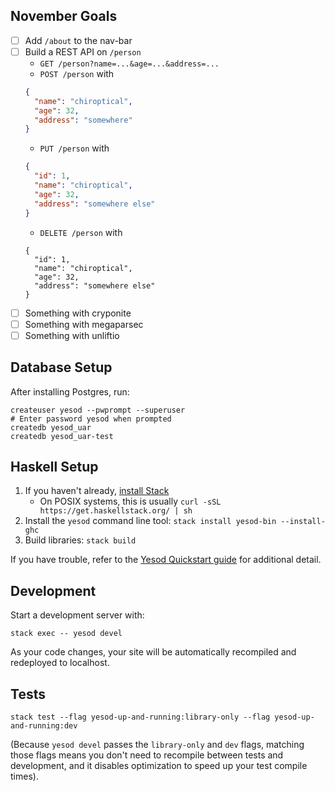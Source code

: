 ## November Goals

- [ ] Add `/about` to the nav-bar
- [ ] Build a REST API on `/person`
  - `GET /person?name=...&age=...&address=...`
  - `POST /person` with
  ```json
  {
    "name": "chiroptical",
    "age": 32,
    "address": "somewhere"
  }
  ```
  - `PUT /person` with
  ```json
  {
    "id": 1,
    "name": "chiroptical",
    "age": 32,
    "address": "somewhere else"
  }
  ```
  - `DELETE /person` with
  ```
  {
    "id": 1,
    "name": "chiroptical",
    "age": 32,
    "address": "somewhere else"
  }
  ```
- [ ] Something with cryponite
- [ ] Something with megaparsec
- [ ] Something with unliftio

## Database Setup

After installing Postgres, run:

```
createuser yesod --pwprompt --superuser
# Enter password yesod when prompted
createdb yesod_uar
createdb yesod_uar-test
```

## Haskell Setup

1. If you haven't already, [install Stack](https://haskell-lang.org/get-started)
	* On POSIX systems, this is usually `curl -sSL https://get.haskellstack.org/ | sh`
2. Install the `yesod` command line tool: `stack install yesod-bin --install-ghc`
3. Build libraries: `stack build`

If you have trouble, refer to the [Yesod Quickstart guide](https://www.yesodweb.com/page/quickstart) for additional detail.

## Development

Start a development server with:

```
stack exec -- yesod devel
```

As your code changes, your site will be automatically recompiled and redeployed to localhost.

## Tests

```
stack test --flag yesod-up-and-running:library-only --flag yesod-up-and-running:dev
```

(Because `yesod devel` passes the `library-only` and `dev` flags, matching those flags means you don't need to recompile between tests and development, and it disables optimization to speed up your test compile times).
